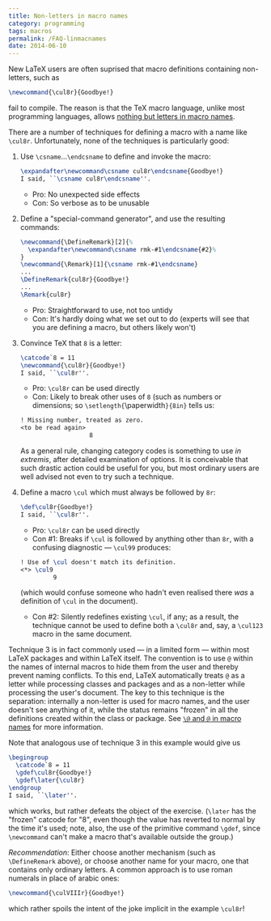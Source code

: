 ```yaml
---
title: Non-letters in macro names
category: programming
tags: macros
permalink: /FAQ-linmacnames
date: 2014-06-10
---
```


New LaTeX users are often suprised that macro definitions
containing non-letters, such as
```latex
\newcommand{\cul8r}{Goodbye!}
```
fail to compile.  The reason is that the TeX macro language, unlike
most programming languages, allows 
[nothing but letters in macro names](FAQ-whatmacros).

There are a number of techniques for defining a macro with a name like
`\cul8r`.  Unfortunately, none of the techniques is particularly
good:
  

1.  Use `\csname`&hellip;`\endcsname` to define and invoke the
    macro:
    ```latex
    \expandafter\newcommand\csname cul8r\endcsname{Goodbye!}
    I said, ``\csname cul8r\endcsname''.
    ```
    

    - Pro: No unexpected side effects
    - Con: So verbose as to be unusable
    

2.  Define a "special-command generator", and  use the resulting
    commands:
    <!-- {% raw %} -->
    ```latex
    \newcommand{\DefineRemark}[2]{%
      \expandafter\newcommand\csname rmk-#1\endcsname{#2}%
    }
    \newcommand{\Remark}[1]{\csname rmk-#1\endcsname}
    ...
    \DefineRemark{cul8r}{Goodbye!}
    ...
    \Remark{cul8r}
    ```
    <!-- {% endraw %} -->

    - Pro: Straightforward to use, not too untidy
    - Con: It's hardly doing what we set out to do (experts will
      see that you are defining a macro, but others likely won't)
    

3.  Convince TeX that `8` is a letter:
    ```latex
    \catcode`8 = 11 
    \newcommand{\cul8r}{Goodbye!}
    I said, ``\cul8r''.
    ```
    

    - Pro: `\cul8r` can be used directly
    - Con: Likely to break other uses of `8` (such as
      numbers or dimensions; so
      `\setlength{`\paperwidth`}{8in}` tells us:
    ```latex
    ! Missing number, treated as zero.
    <to be read again> 
                       8
    ```
    

    As a general rule, changing category codes is something to use
    _in extremis_, after detailed examination of options.  It is
    conceivable that such drastic action could be useful for you, but
    most ordinary users are well advised not even to try such a
    technique.
4.  Define a macro `\cul` which must always be followed by
    `8r`:
    ```latex
    \def\cul8r{Goodbye!}
    I said, ``\cul8r''.
    ```
    

    - Pro: `\cul8r` can be used directly
    - Con&nbsp;#1: Breaks if `\cul` is followed by anything other
      than `8r`, with a confusing diagnostic&nbsp;&mdash;
      `\cul99` produces:
    ```latex
    ! Use of \cul doesn't match its definition.
    <*> \cul9
             9
    ```
      (which would confuse someone who hadn't even realised there
      _was_ a definition of `\cul` in the document).
    - Con&nbsp;#2: Silently redefines existing `\cul`, if any;
      as a result, the technique cannot be used to define both a
      `\cul8r` and, say, a `\cul123` macro in the same
      document.
    

Technique&nbsp;3 is in fact commonly used&nbsp;&mdash; in a limited form&nbsp;&mdash; within
most LaTeX packages and within LaTeX itself.  The convention is to
use `@` within the names of internal macros to hide them
from the user and thereby prevent naming conflicts.  To this end,
LaTeX automatically treats `@` as a letter while
processing classes and packages and as a non-letter while processing
the user's document.  The key to this technique is the separation:
internally a non-letter is used for macro names, and the user doesn't
see anything of it, while the status remains "frozen" in all the
definitions created within the class or package.  See 
[`\@` and `@` in macro names](FAQ-atsigns) for
more information.

Note that analogous use of technique&nbsp;3 in this example would give us
```latex
\begingroup
  \catcode`8 = 11 
  \gdef\cul8r{Goodbye!}
  \gdef\later{\cul8r}
\endgroup
I said, ``\later''.
```
which works, but rather defeats the object of the exercise.
(`\later` has the "frozen" catcode for "8", even though the value
has reverted to normal by the time it's used; note, also, the use of
the primitive command `\gdef`, since `\newcommand` can't make a
macro that's available outside the group.)

_Recommendation_: Either choose another mechanism (such as
`\DefineRemark` above), or choose another name for your macro, one
that contains only ordinary letters.  A common approach is to use
roman numerals in place of arabic ones:
```latex
\newcommand{\culVIIIr}{Goodbye!}
```
which rather spoils the intent of the joke implicit in the example
`\cul8r`!

